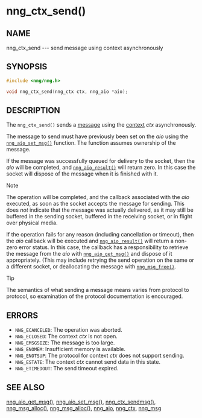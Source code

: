 # nng_ctx_send()

## NAME

nng_ctx_send --- send message using context asynchronously

## SYNOPSIS

```c
#include <nng/nng.h>

void nng_ctx_send(nng_ctx ctx, nng_aio *aio);
```

## DESCRIPTION

The `nng_ctx_send()` sends a [message](nng_msg.md) using the
[context](nng_ctx.md) _ctx_ asynchronously.

The message to send must have previously been set on the _aio_
using the [`nng_aio_set_msg()`](nng_aio_set_msg.md) function.
The function assumes ownership of the message.

If the message was successfully queued for delivery to the socket,
then the _aio_ will be completed, and [`nng_aio_result()`](nng_aio_result.md)
will return zero.
In this case the socket will dispose of the message when it is finished with it.

> [!NOTE]
> The operation will be completed, and the callback associated
> with the _aio_ executed, as soon as the socket accepts the message
> for sending.
> This does _not_ indicate that the message was actually delivered, as it
> may still be buffered in the sending socket, buffered in the receiving
> socket, or in flight over physical media.

If the operation fails for any reason (including cancellation or timeout),
then the _aio_ callback will be executed and
[`nng_aio_result()`](nng_aio_result.md) will return a non-zero error status.
In this case, the callback has a responsibility to retrieve the message from
the _aio_ with [`nng_aio_get_msg()`](nng_aio_get_msg.md) and dispose of
it appropriately.
(This may include retrying the send operation on the same or a different
socket, or deallocating the message with [`nng_msg_free()`](nng_msg_free.md).

> [!TIP]
> The semantics of what sending a message means varies from protocol to
> protocol, so examination of the protocol documentation is encouraged.

## ERRORS

- `NNG_ECANCELED`: The operation was aborted.
- `NNG_ECLOSED`: The context _ctx_ is not open.
- `NNG_EMSGSIZE`: The message is too large.
- `NNG_ENOMEM`: Insufficient memory is available.
- `NNG_ENOTSUP`: The protocol for context _ctx_ does not support sending.
- `NNG_ESTATE`: The context _ctx_ cannot send data in this state.
- `NNG_ETIMEDOUT`: The send timeout expired.

## SEE ALSO

[nng_aio_get_msg()](nng_aio_get_msg.md),
[nng_aio_set_msg()](nng_aio_set_msg.md),
[nng_ctx_sendmsg()](nng_ctx_sendmsg.md),
[nng_msg_alloc()](nng_msg_alloc.md),
[nng_msg_alloc()](nng_msg_free.md),
[nng_aio](nng_aio.md),
[nng_ctx](nng_ctx),
[nng_msg](nng_msg)
